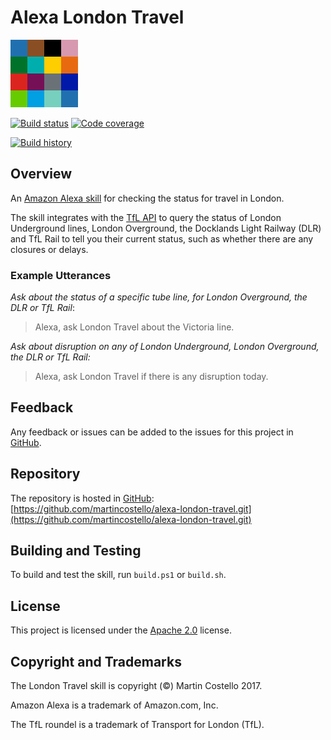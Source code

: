 # Alexa London Travel

[![London Travel](./static/icon-108x108.png "London Travel")](https://www.amazon.co.uk/dp/B01NB0T86R)

[![Build status](https://travis-ci.org/martincostello/alexa-london-travel.svg?branch=main)](https://travis-ci.org/martincostello/alexa-london-travel) [![Code coverage](https://codecov.io/gh/martincostello/alexa-london-travel/branch/main/graph/badge.svg)](https://codecov.io/gh/martincostello/alexa-london-travel)

[![Build history](https://buildstats.info/travisci/chart/martincostello/alexa-london-travel?branch=main&includeBuildsFromPullRequest=false)](https://travis-ci.org/martincostello/alexa-london-travel)

## Overview

An [Amazon Alexa skill](https://www.amazon.co.uk/dp/B01NB0T86R) for checking the status for travel in London.

The skill integrates with the [TfL API](https://api.tfl.gov.uk/) to query the status of London Underground lines, London Overground, the Docklands Light Railway (DLR) and TfL Rail to tell you their current status, such as whether there are any closures or delays.

### Example Utterances

_Ask about the status of a specific tube line, for London Overground, the DLR or TfL Rail_:
> Alexa, ask London Travel about the Victoria line.

_Ask about disruption on any of London Underground, London Overground, the DLR or TfL Rail:_
> Alexa, ask London Travel if there is any disruption today.

## Feedback

Any feedback or issues can be added to the issues for this project in [GitHub](https://github.com/martincostello/alexa-london-travel/issues).

## Repository

The repository is hosted in [GitHub](https://github.com/martincostello/alexa-london-travel): [https://github.com/martincostello/alexa-london-travel.git](https://github.com/martincostello/alexa-london-travel.git)

## Building and Testing

To build and test the skill, run `build.ps1` or `build.sh`.

## License

This project is licensed under the [Apache 2.0](http://www.apache.org/licenses/LICENSE-2.0.txt) license.

## Copyright and Trademarks

The London Travel skill is copyright (&copy;) Martin Costello 2017.

Amazon Alexa is a trademark of Amazon.com, Inc.

The TfL roundel is a trademark of Transport for London (TfL).
